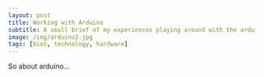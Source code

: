 ```yaml
---
layout: post
title: Working with Arduino
subtitle: A small brief of my experiences playing around with the arduino.
image: /img/arduino2.jpg
tags: [bios, technology, hardware]
---
```


So about arduino...
